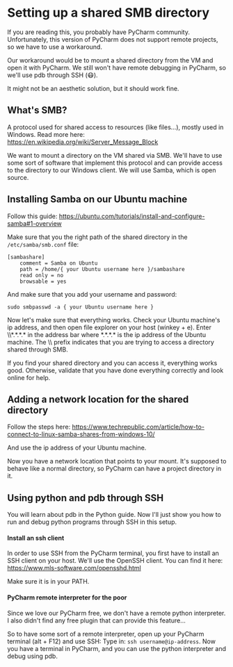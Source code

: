 # Setting up a shared SMB directory

If you are reading this, you probably have PyCharm community.
Unfortunately, this version of PyCharm does not support remote projects, so we have to use a workaround.

Our workaround would be to mount a shared directory from the VM and open it with PyCharm.
We still won't have remote debugging in PyCharm, so we'll use pdb through SSH (:mask:).

It might not be an aesthetic solution, but it should work fine.

## What's SMB?
A protocol used for shared access to resources (like files...), mostly used in Windows. 
Read more here: https://en.wikipedia.org/wiki/Server_Message_Block

We want to mount a directory on the VM shared via SMB. We'll have to use some sort of software
that implement this protocol and can provide access to the directory to our Windows client.
We will use Samba, which is open source.

## Installing Samba on our Ubuntu machine

Follow this guide:
https://ubuntu.com/tutorials/install-and-configure-samba#1-overview

Make sure that you the right path of the shared directory in the ```/etc/samba/smb.conf``` file:
```
[sambashare]
    comment = Samba on Ubuntu
    path = /home/{ your Ubuntu username here }/sambashare
    read only = no
    browsable = yes
```

And make sure that you add your username and password:
```
sudo smbpasswd -a { your Ubuntu username here }
```

Now let's make sure that everything works. 
Check your Ubuntu machine's ip address, and then open file explorer on your host (winkey + e).
Enter \\\\*.\*.\*.\* in the address bar where *\.\*.\*.\* is the ip address of the Ubuntu machine. 
The \\\\ prefix indicates that you are trying to access a directory shared through SMB.

If you find your shared directory and you can access it, everything works good. Otherwise, 
validate that you have done everything correctly and look online for help.



## Adding a network location for the shared directory 

Follow the steps here:
https://www.techrepublic.com/article/how-to-connect-to-linux-samba-shares-from-windows-10/

And use the ip address of your Ubuntu machine.

Now you have a network location that points to your mount.
It's supposed to behave like a normal directory, so PyCharm can have a project directory in it.

## Using python and pdb through SSH
You will learn about pdb in the Python guide.
Now I'll just show you how to run and debug python programs through SSH in this setup.

#### Install an ssh client
In order to use SSH from the PyCharm terminal, you first have to install an SSH client on your host.
We'll use the OpenSSH client. You can find it here: 
https://www.mls-software.com/opensshd.html

Make sure it is in your PATH.

#### PyCharm remote interpreter for the poor
Since we love our PyCharm free, we don't have a remote python interpreter.
I also didn't find any free plugin that can provide this feature...

So to have some sort of a remote interpreter, open up your PyCharm terminal (alt + F12) and use SSH:
Type in: ```ssh username@ip-address```. Now you have a terminal in PyCharm, and you can use the 
python interpreter and debug using pdb.